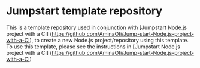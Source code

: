 # Jumpstart template repository

This is a template repository used in conjunction with [Jumpstart Node.js project with a CI] (https://github.com/AminaOti/Jump-start-Node.js-project-with-a-CI), to create a new Node.js project/repository using this template. To use this template, please see the instructions in [Jumpstart Node.js project with a CI] (https://github.com/AminaOti/Jump-start-Node.js-project-with-a-CI)
